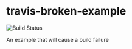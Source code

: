 # travis-broken-example 
![Build Status](https://travis-ci.org/CILP/travis-broken-example.svg?branch=master)

An example that will cause a build failure



